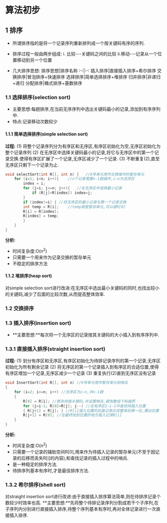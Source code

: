 # 算法初步
## 1  排序
- 所谓排序指的是将一个记录序列重新排列成一个按关键码有序的序列.
- 排序过程一般由两步组成:
	i. 比较---关键码之间的比较
	ii.移动---记录从一个位置移动到另一个位置

- 几大排序思想:
排序思想|排序名称
:-:|:-:
插入排序|直接插入排序+希尔排序
交换排序|冒泡排序+快速排序
选择排序|简单选择排序+堆排序
归并排序|非递归+递归
分配排序|桶式排序+基数排序

### 1.1 选择排序(selection sort)
- 主要思想:每趟排序,在当前无序序列中选出关键码最小的记录,添加到有序序列中.
- 特点:记录移动次数较少

#### 1.1.1 简单选择排序(simple selection sort)
**过程:**
	(1) 将整个记录序列分为有序区和无序区,有序区初始化为空,无序区初始化为整个记录序列
	(2) 在无序区中选择关键码最小的记录,将它与无序区中的第一个记录交换.使得有序区扩展了一个记录,无序区减少了一个记录.
	(3) 不断重复(2),直至无序区只剩下一个记录为止.

```C++
void selectSort(int R[], int n) {	//0号单元用作交换操作的暂存单元
	for (i=1; i<n; i++){	//n个记录需要n-1趟操作,i~n为无序区
		index = i;
		for (j=i; j<=n; j++){	//在无序区中选择最小记录
			if (R[j]<R[index]) index=j;
		}
		if (index!=i) {	//将无序区的最小记录与第一个记录交换
		int temp = R[i];	//temp就是暂存单元,可以是R[0]
		R[i] = R[index];
		R[index] = temp;
		}
	}
}
```
**分析:**

- 时间复杂度:O(n<sup>2</sup>)
- 只需要一个用来作为记录交换的暂存单元
- 不稳定的排序方法

#### 1.1.2 堆排序(heap sort)
对simple selection sort进行改进:在无序区中选出最小关键码的同时,也找出较小的关键码,减少了后面的比较次数,从而提高整体效率.

### 1.2 交换排序


### 1.3 插入排序(insertion sort)
- **主要思想:**每次将一个无序区的记录按其关键码的大小插入到有序序列中.

### 1.3.1 直接插入排序(straight insertion sort)

**过程:**
	(1) 划分有序区和无序区,有序区初始化为待排记录序列的第一个记录,无序区初始化为所有剩余记录
	(2) 将无序区的第一个记录插入到有序区的合适位置,使得有序区增加一个记录,无序区减少一个记录
	(3) 重复执行(2)直到无序区没有记录
	
```c++
void InsertSort(int R[], int n) //0号单元用作暂存单元和哨兵
{
	for (i=2; i<=n; i++) //无序区为i~n,共n-1趟
	{
		R[0] = R[i]; //暂存待插关键码,并设置哨兵,避免数组下标越界
		for (j=i-1; R[0]<R[j]; j--) //在有序区1~i-1中查找待插入位置
		{ R[j+1] = R[j]; } //R[i]插入位置的后面记录应该整体后移一位,摞出位置
		R[j+1] = R[0]; //在最终找到位置的地方插入记录R[i]
	}
}
```

**分析:**

- 时间复杂度:O(n<sup>2</sup>)
- 只需要一个记录的辅助空间R[0],用来作为待插入记录的暂存单元(不至于因记录的后移而丢失R[i]的内容),和查找记录的插入过程中的哨兵.
- 是一种稳定的排序方法.
- 待排序列基本有序时,才是最佳排序方法.

### 1.3.2 希尔排序(shell sort)
对straight insertion sort进行改进:由于直接插入排序算法简单,则在待排序记录个数较少时效率也高.
**主要思想:**先将整个待排记录序列分割成若干个子序列,在子序列内分别进行直接插入排序,待整个序列基本有序时,再对全体记录进行一次直接插入排序.